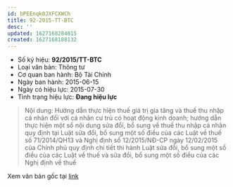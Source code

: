 ```yaml
---
id: bPEEnqk0JXFCXWCh
title: 92-2015-TT-BTC
desc: ''
updated: 1627168284815
created: 1627168188132
---
```


- Số ký hiệu: **92/2015/TT-BTC**
- Loại văn bản: Thông tư
- Cơ quan ban hành: Bộ Tài Chính
- Ngày ban hành: 2015-06-15
- Ngày có hiệu lực: 2015-07-30
- Tình trạng hiệu lực: **Đang hiệu lực**

> Nội dung: Hướng dẫn thực hỉện thuế giá trị gia tăng và thuế thu nhập cá nhân đốỉ với cá nhân cư trú có hoạt động kinh doanh; hướng dẫn thực hiện một số nội dung sửa đổỉ, bổ sung về thuế thu nhập cá nhân quy định tại Luật sửa đổi, bổ sung một số điều của các Luật về thuế số 71/2014/QH13 và Nghị định sổ 12/2015/NĐ-CP ngày 12/02/2015 của Chính phủ quy định chi tiết thi hành Luật sửa đỗi, bổ sung một số điều của các Luật về thuế và sửa đổi, bổ sung một số điều của các Nghị định về thuế

Xem văn bản gốc tại [link](https://vbpq.mof.gov.vn/Detail?contentType=LegalDocument&id=18706&tab=99)
